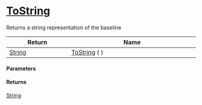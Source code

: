 # [ToString](./Baseline--ToString.md)

Returns a string representation of the baseline

| Return<div><a href="#"><img width=225></a></div> | Name<div><a href="#"><img width=525></a></div> | 
| --- | --- | 
| [String](https://docs.microsoft.com/en-us/dotnet/api/System.String) | [ToString](./Baseline--ToString.md) (  ) | 


#### Parameters

#### Returns
[String](https://docs.microsoft.com/en-us/dotnet/api/System.String)<br>
